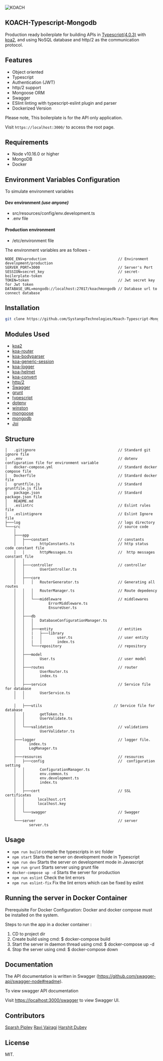 ![KOACH](https://github.com/SystangoTechnologies/Koach/raw/master/static/koach.png)

## KOACH-Typescript-Mongodb
Production ready boilerplate for building APIs in [Typescript(4.0.3)](https://www.typescriptlang.org/) with [koa2](https://github.com/koajs/koa/), and using NoSQL database and http/2 as the communication protocol.


## Features
* Object oriented
* Typescript
* Authentication (JWT)
* http/2 support
* Mongoose ORM
* Swagger
* ESlint linting with typescript-eslint plugin and parser
* Dockerized Version

Please note, This boilerplate is for the API only application.

Visit `https://localhost:3000/` to access the root page.

## Requirements
* Node v10.16.0 or higher
* MongoDB
* Docker

## Environment Variables Configuration
To simulate environment variables
#### Dev environment *(use anyone)*
- src/resources/config/env.development.ts
- .env file

####  Production environment
- /etc/environment file

The environment variables are as follows -
```
NODE_ENV=production                                 // Environment development/production
SERVER_PORT=3000                                    // Server's Port
SESSION=secret_key                                  // secret-boilerplate-token
TOKEN=token                                         // Jwt secret key for Jwt token
DATABASE_URL=mongodb://localhost:27017/koachmongodb // Database url to connect database
```

## Installation
```bash
git clone https://github.com/SystangoTechnologies/Koach-Typescript-Mongodb.git
```

## Modules Used
* [koa2](https://github.com/koajs/koa)
* [koa-router](https://github.com/alexmingoia/koa-router)
* [koa-bodyparser](https://github.com/koajs/bodyparser)
* [koa-generic-session](https://github.com/koajs/generic-session)
* [koa-logger](https://github.com/koajs/logger)
* [koa-helmet](https://github.com/venables/koa-helmet)
* [koa-convert](https://github.com/koajs/convert)
* [http/2](https://github.com/molnarg/node-http2)
* [Swagger](https://github.com/swagger-api/)
* [grunt](https://github.com/gruntjs/grunt)
* [typescript](https://github.com/Microsoft/TypeScript)
* [dotenv](https://github.com/motdotla/dotenv)
* [winston](https://github.com/winstonjs/winston)
* [mongoose](https://mongoosejs.com/)
* [mongodb](https://www.mongodb.com/)
* [Joi](https://joi.dev/api/)
## Structure
```
│   .gitignore                                      // Standard git ignore file
|   .env                                            // dotenv configuration file for environment variable
│   docker-compose.yml                              // Standard docker compose file
│   Dockerfile                                      // Standard docker file
│   gruntfile.js                                    // Standard  gruntfile.js file
│   package.json                                    // Standard package.json file
│   README.md
│   .eslintrc                                       // Eslint rules file
│   .eslintignore                                   // Eslint Ignore file
├───log                                             // logs directory
└───src                                             // source code
    │
    ├───app
    │   ├───constant                                // constants
    │   │       httpConstants.ts                    // http status code constant file
    │   │       httpMessages.ts                     //  http messages constant file
    │   │
    │   ├───controller                              // controller
    │   │       UserController.ts
    │   │
    │   ├───core
    │   │   │   RouterGenerator.ts                  // Generating all routes
    │   │   │   RouterManager.ts                    // Route depedency
    │   │   │
    │   │   └───middleware                          // middlewares
    │   │           ErrorMiddleware.ts 
    │   │           EnsureUser.ts
    │   │
    │   ├───db
    │   │   │   DatabaseConfigurationManager.ts
    │   │   │
    │   │   ├───entity                              // entities
    │   │   |   ├───library
    │   │   |   │       user.ts                     // user entity
    │   │   |   │       index.ts
    │   │   └───repository                          // repository
    │   │   
    │   ├───model
    │   │       User.ts                             // user model
    │   │ 
    │   ├───routes                                  // router
    │   │       UserRouter.ts
    │   │       index.ts
    │   │
    │   ├───service                                 // Service file for database
    │   │       UserService.ts
    │   │

    │   ├───utils                                 // Service file for database
    │   │       getToken.ts
    │   │       UserValidate.ts
    │   │
    │   └───validation                              // validations
    │           UserValidator.ts
    │
    ├───logger                                      // logger file.
    │      index.ts
    │      LogManager.ts
    │
    ├───resources                                   // resources
    │   ├───config                                  //  configuration setting
    │   │       ConfigurationManager.ts
    │   │       env.common.ts
    │   │       env.development.ts
    │   │       index.ts
    │   │
    │	├───cert                                    // SSL certificates
    │	│      localhost.crt
    │	│      localhost.key
    │	│       
    │   └───swagger                                 // Swagger
    │
    └───server                                      // server
           server.ts
```


## Usage
* `npm run build` compile the typescripts in src folder
* `npm start` Starts the server on development mode in Typescript
* `npm run dev` Starts the server on development mode in Javascript
* `npm run grunt` Starts server using grunt file
* `docker-compose up -d` Starts the server for production 
* `npm run eslint`  Check the lint errors
* `npm run eslint-fix` Fix the lint errors which can be fixed by eslint 

## Running the server in Docker Container

Prerequisite For Docker Configuration: Docker and docker compose must be installed on the system.

Steps to run the app in a docker container :
  1. CD to project dir
  2. Create build using cmd: $ docker-compose build
  3. Start the server in daemon thread using cmd: $ docker-compose up -d 
  4. Stop the server using cmd: $ docker-compose down

## Documentation
The API documentation is written in Swagger (https://github.com/swagger-api/swagger-node#readme).

To view swagger API documentation

Visit [https://localhost:3000/swagger](https://localhost:3000/swagger) to view Swagger UI.

## Contributors
[Sparsh  Pipley](https://www.linkedin.com/in/sparsh-pipley-6ab0b1a4/)
[Ravi Vairagi](https://www.linkedin.com/in/ravi-vairagi-897028145/)
[Harshit Dubey](https://www.linkedin.com/in/harshit-dubey-new/)
## License
MIT.

